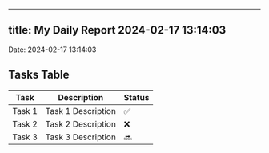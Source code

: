 
---
title: My Daily Report 2024-02-17 13:14:03
---

Date: 2024-02-17 13:14:03

## Tasks Table

| Task | Description | Status |
|------|-------------|--------|
| Task 1 | Task 1 Description | ✅ |
| Task 2 | Task 2 Description | ❌ |
| Task 3 | Task 3 Description | 🔜 |
